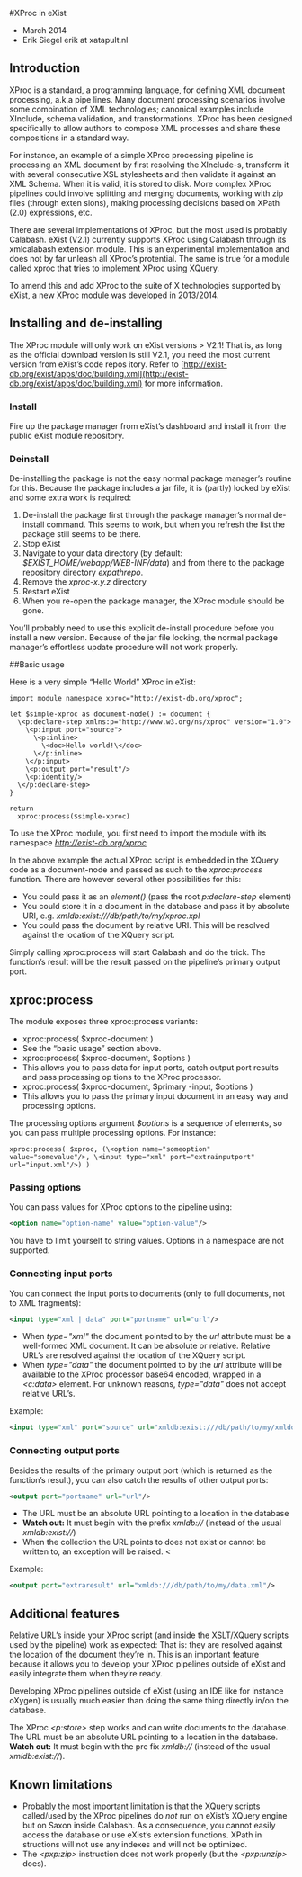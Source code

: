 #XProc in eXist</title>
* March 2014</date>
* Erik Siegel erik at xatapult.nl


## Introduction
 
XProc is a standard, a programming language, for defining XML document processing, a.k.a pipe lines. Many document processing scenarios involve some combination of XML technologies; canonical examples include XInclude, schema validation, and transformations. XProc has been designed specifically to allow authors to compose XML processes and share these compositions in a standard way.

For instance, an example of a simple XProc processing pipeline is processing an XML document by first resolving the XInclude-s, transform it with several consecutive XSL stylesheets and then validate it against an XML Schema. When it is valid, it is stored to disk. More complex XProc pipelines could involve splitting and merging documents, working with zip files (through exten sions), making processing decisions based on XPath (2.0) expressions, etc.

There are several implementations of XProc, but the most used is probably Calabash. eXist (V2.1) currently supports XProc using Calabash through its xmlcalabash extension module. This is an experimental implementation and does not by far unleash all XProc’s protential. The same is true for a module called xproc that tries to implement XProc using XQuery.

To amend this and add XProc to the suite of X technologies supported by eXist, a new XProc module was developed in 2013/2014.

## Installing and de-installing
The XProc module will only work on eXist versions > V2.1! That is, as long as the official download version is still V2.1, you need the most current version from eXist’s code repos itory. Refer to [http://exist-db.org/exist/apps/doc/building.xml](http://exist-db.org/exist/apps/doc/building.xml) for more information.</para>


### Install

Fire up the package manager from eXist’s dashboard and install it from the public eXist module repository. 

### Deinstall
De-installing the package is not the easy normal package manager’s routine for this. Because the package includes a jar file, it is (partly) locked by eXist and some extra work is required:

1. De-install the package first through the package manager’s normal de-install command. This seems to work, but when you refresh the list the package still seems to be there.
1. Stop eXist 
1. Navigate to your data directory (by default: *$EXIST_HOME/webapp/WEB-INF/data*) and from there to the package repository directory *expathrepo*.
1. Remove the *xproc-x.y.z* directory
1. Restart eXist
1. When you re-open the package manager, the XProc module should be gone.

You’ll probably need to use this explicit de-install procedure before you install a new version. Because of the jar file locking, the normal package manager’s effortless update procedure will not work properly.

##Basic usage

Here is a very simple “Hello World” XProc in eXist: 

```xquery
import module namespace xproc="http://exist-db.org/xproc";

let $simple-xproc as document-node() := document {
  \<p:declare-step xmlns:p="http://www.w3.org/ns/xproc" version="1.0">
    \<p:input port="source">
      \<p:inline>
        \<doc>Hello world!\</doc>
      \</p:inline>
    \</p:input>
    \<p:output port="result"/>
    \<p:identity/>
  \</p:declare-step>
}

return
  xproc:process($simple-xproc)
```

To use the XProc module, you first need to import the module with its namespace *http://exist-db.org/xproc*

In the above example the actual XProc script is embedded in the XQuery code as a document-node and passed as such to the *xproc:process* function. There are however several other possibilities for this:

 * You could pass it as an *element()* (pass the root *p:declare-step* element)
 * You could store it in a document in the database and pass it by absolute URI, e.g. *xmldb:exist:///db/path/to/my/xproc.xpl*
 * You could pass the document by relative URI. This will be resolved against the location of the XQuery script.

Simply calling <literal>xproc:process</literal> will start Calabash and do the trick. The function’s result will be the result passed on the pipeline’s primary output port.


## xproc:process
The module exposes three xproc:process variants:
* xproc:process( $xproc-document )
 * See the “basic usage” section above.
* xproc:process( $xproc-document, $options )
 * This allows you to pass data for input ports, catch output port results and pass processing op tions to the XProc processor.
* xproc:process( $xproc-document, $primary -input, $options )
 * This allows you to pass the primary input document in an easy way and processing options.
 
The processing options argument *$options* is a sequence of elements, so you can pass multiple processing options. For instance:

```xquery
xproc:process( $xproc, (\<option name="someoption" value="somevalue"/>, \<input type="xml" port="extrainputport" url="input.xml"/>) )
```
  
### Passing options</title>
You can pass values for XProc options to the pipeline using:

```xml
<option name="option-name" value="option-value"/>
``` 

You have to limit yourself to string values. Options in a namespace are not supported.

### Connecting input ports

You can connect the input ports to documents (only to full documents, not to XML fragments):

```xml
<input type="xml | data" port="portname" url="url"/>
```

* When *type="xml"* the document pointed to by the *url* attribute must be a well-formed XML document. It can be absolute or relative. Relative URL’s are resolved against the location of the XQuery script.
* When *type="data"* the document pointed to by the *url* attribute will be available to the XProc processor base64 encoded, wrapped in a *<c:data>* element. For unknown reasons, *type="data"* does not accept relative URL’s.

Example:
```xml
<input type="xml" port="source" url="xmldb:exist:///db/path/to/my/xmldocument.xml"/>
```

### Connecting output ports</title>

Besides the results of the primary output port (which is returned as the function’s result), you can also catch the results of other output ports:

```xml
<output port="portname" url="url"/>
```

* The URL must be an absolute URL pointing to a location in the database
* **Watch out:** It must begin with the prefix *xmldb://* (instead of the usual *xmldb:exist://*)
* When the collection the URL points to does not exist or cannot be written to, an exception will be raised. <

Example:

```xml
<output port="extraresult" url="xmldb:///db/path/to/my/data.xml"/>
```




## Additional features</title>
Relative URL’s inside your XProc script (and inside the XSLT/XQuery scripts used by the pipeline) work as expected: That is: they are resolved against the location of the document they’re in. This is an important feature because it allows you to develop your XProc pipelines outside of eXist and easily integrate them when they’re ready. 

Developing XProc pipelines outside of eXist (using an IDE like for instance oXygen) is usually much easier than doing the same thing directly in/on the database.

The XProc *<p:store>* step works and can write documents to the database. The URL must be an absolute URL pointing to a location in the database. **Watch out:** It must begin with the pre fix *xmldb://* (instead of the usual *xmldb:exist://*).

## Known limitations
* Probably the most important limitation is that the XQuery scripts called/used by the XProc pipelines do *not* run on eXist’s XQuery engine but on Saxon inside Calabash. As a consequence, you cannot easily access the database or use eXist’s extension functions. XPath in structions will not use any indexes and will not be optimized. 
* The *&lt;pxp:zip&gt;* instruction does not work properly (but the *&lt;pxp:unzip&gt;* does).


